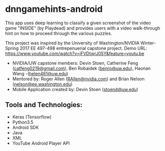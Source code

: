 # dnngamehints-android
This app uses deep learning to classify a given screenshot of the video game "INSIDE" (by Playdead) and provides users with a video walk-through hint on how to proceed through the various puzzles. 

This project was inspired by the University of Washington/NVIDIA Winter-Spring 2017 EE 497-498 entrepenuerial capstone project.
Demo URL: https://www.youtube.com/watch?v=jFVDtwrJ05Y&feature=youtu.be

- NVIDIA/UW capstone members: Devin Stoen, Catherine Feng (catfeng0219@gmail.com), Ben Robaidek (benro@uw.edu), Haonan Wang -(helen461@uw.edu)
- Mentored by: Roger Allen (RAllen@nvidia.com) and Brian Nelson (nelson@ee.washington.edu)
- Mobile Application created by: Devin Stoen (stoend@uw.edu)

## Tools and Technologies:
- Keras (Tensorflow)
- Python3.5
- Android SDK
- Java
- XML
- YouTube Android Player API





